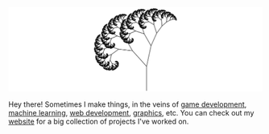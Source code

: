 ![](https://raw.githubusercontent.com/benpm/benpm/master/frac.png)

Hey there! Sometimes I make things, in the veins of [game development](https://github.com/benpm/rundash), [machine learning](https://github.com/haydn-jones/PettingZoo), [web development](https://github.com/benpm/js-value-noise), [graphics](https://github.com/benpm/cuda-raytracer), etc. You can check out my [website](https://benpm.github.io/) for a big collection of projects I've worked on.
